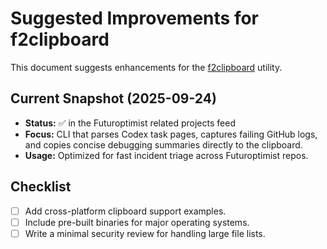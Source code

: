 # Suggested Improvements for f2clipboard

This document suggests enhancements for the [f2clipboard](https://github.com/futuroptimist/f2clipboard) utility.

## Current Snapshot (2025-09-24)

- **Status:** ✅ in the Futuroptimist related projects feed
- **Focus:** CLI that parses Codex task pages, captures failing GitHub logs, and copies concise
  debugging summaries directly to the clipboard.
- **Usage:** Optimized for fast incident triage across Futuroptimist repos.

## Checklist

- [ ] Add cross-platform clipboard support examples.
- [ ] Include pre-built binaries for major operating systems.
- [ ] Write a minimal security review for handling large file lists.
